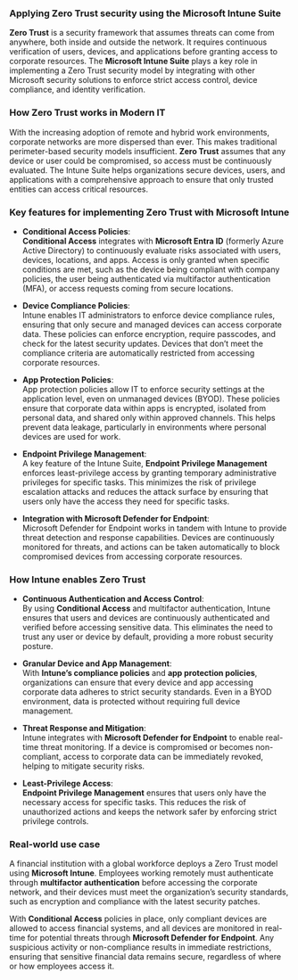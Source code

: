 ### Applying Zero Trust security using the Microsoft Intune Suite

**Zero Trust** is a security framework that assumes threats can come from anywhere, both inside and outside the network. It requires continuous verification of users, devices, and applications before granting access to corporate resources. The **Microsoft Intune Suite** plays a key role in implementing a Zero Trust security model by integrating with other Microsoft security solutions to enforce strict access control, device compliance, and identity verification.

### How Zero Trust works in Modern IT

With the increasing adoption of remote and hybrid work environments, corporate networks are more dispersed than ever. This makes traditional perimeter-based security models insufficient. **Zero Trust** assumes that any device or user could be compromised, so access must be continuously evaluated. The Intune Suite helps organizations secure devices, users, and applications with a comprehensive approach to ensure that only trusted entities can access critical resources.

### Key features for implementing Zero Trust with Microsoft Intune

- **Conditional Access Policies**:  
   **Conditional Access** integrates with **Microsoft Entra ID** (formerly Azure Active Directory) to continuously evaluate risks associated with users, devices, locations, and apps. Access is only granted when specific conditions are met, such as the device being compliant with company policies, the user being authenticated via multifactor authentication (MFA), or access requests coming from secure locations.

- **Device Compliance Policies**:  
   Intune enables IT administrators to enforce device compliance rules, ensuring that only secure and managed devices can access corporate data. These policies can enforce encryption, require passcodes, and check for the latest security updates. Devices that don’t meet the compliance criteria are automatically restricted from accessing corporate resources.

- **App Protection Policies**:  
   App protection policies allow IT to enforce security settings at the application level, even on unmanaged devices (BYOD). These policies ensure that corporate data within apps is encrypted, isolated from personal data, and shared only within approved channels. This helps prevent data leakage, particularly in environments where personal devices are used for work.

- **Endpoint Privilege Management**:  
   A key feature of the Intune Suite, **Endpoint Privilege Management** enforces least-privilege access by granting temporary administrative privileges for specific tasks. This minimizes the risk of privilege escalation attacks and reduces the attack surface by ensuring that users only have the access they need for specific tasks.

- **Integration with Microsoft Defender for Endpoint**:  
   Microsoft Defender for Endpoint works in tandem with Intune to provide threat detection and response capabilities. Devices are continuously monitored for threats, and actions can be taken automatically to block compromised devices from accessing corporate resources.

### How Intune enables Zero Trust

- **Continuous Authentication and Access Control**:  
   By using **Conditional Access** and multifactor authentication, Intune ensures that users and devices are continuously authenticated and verified before accessing sensitive data. This eliminates the need to trust any user or device by default, providing a more robust security posture.

- **Granular Device and App Management**:  
   With **Intune’s compliance policies** and **app protection policies**, organizations can ensure that every device and app accessing corporate data adheres to strict security standards. Even in a BYOD environment, data is protected without requiring full device management.

- **Threat Response and Mitigation**:  
   Intune integrates with **Microsoft Defender for Endpoint** to enable real-time threat monitoring. If a device is compromised or becomes non-compliant, access to corporate data can be immediately revoked, helping to mitigate security risks.

- **Least-Privilege Access**:  
   **Endpoint Privilege Management** ensures that users only have the necessary access for specific tasks. This reduces the risk of unauthorized actions and keeps the network safer by enforcing strict privilege controls.

### Real-world use case

A financial institution with a global workforce deploys a Zero Trust model using **Microsoft Intune**. Employees working remotely must authenticate through **multifactor authentication** before accessing the corporate network, and their devices must meet the organization’s security standards, such as encryption and compliance with the latest security patches. 

With **Conditional Access** policies in place, only compliant devices are allowed to access financial systems, and all devices are monitored in real-time for potential threats through **Microsoft Defender for Endpoint**. Any suspicious activity or non-compliance results in immediate restrictions, ensuring that sensitive financial data remains secure, regardless of where or how employees access it.
